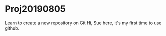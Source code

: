 # Proj20190805
Learn to create a new repository on Git
Hi,
Sue here, it's my first time to use github.
